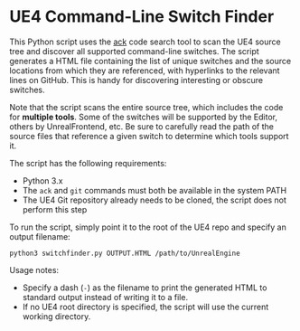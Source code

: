 # UE4 Command-Line Switch Finder

This Python script uses the [ack](https://beyondgrep.com/) code search tool to scan the UE4 source tree and discover all supported command-line switches. The script generates a HTML file containing the list of unique switches and the source locations from which they are referenced, with hyperlinks to the relevant lines on GitHub. This is handy for discovering interesting or obscure switches.

Note that the script scans the entire source tree, which includes the code for **multiple tools**. Some of the switches will be supported by the Editor, others by UnrealFrontend, etc. Be sure to carefully read the path of the source files that reference a given switch to determine which tools support it.

The script has the following requirements:

- Python 3.x
- The `ack` and `git` commands must both be available in the system PATH
- The UE4 Git repository already needs to be cloned, the script does not perform this step

To run the script, simply point it to the root of the UE4 repo and specify an output filename:

```
python3 switchfinder.py OUTPUT.HTML /path/to/UnrealEngine
```

Usage notes:

- Specify a dash (`-`) as the filename to print the generated HTML to standard output instead of writing it to a file.
- If no UE4 root directory is specified, the script will use the current working directory.
